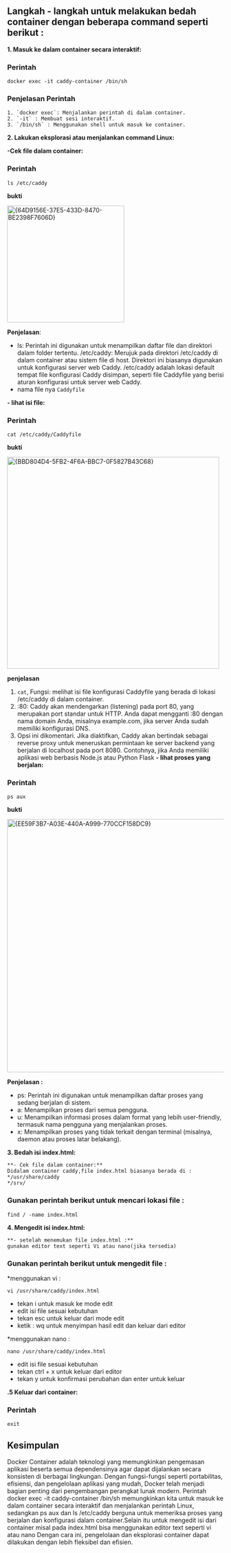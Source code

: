 ## Langkah - langkah untuk melakukan bedah container dengan beberapa command seperti berikut :

**1. Masuk ke dalam container secara interaktif:**

### Perintah 
```
docker exec -it caddy-container /bin/sh
```
### Penjelasan Perintah
    1. `docker exec`: Menjalankan perintah di dalam container.
    2. `-it` : Membuat sesi interaktif.
    3. `/bin/sh` : Menggunakan shell untuk masuk ke container.

**2. Lakukan eksplorasi atau menjalankan command Linux:**

**-Cek file dalam container:**

### Perintah
```
ls /etc/caddy

```
**bukti**

<img width="272" alt="{64D9156E-37E5-433D-8470-BE2398F7606D}" src="https://github.com/user-attachments/assets/daafeb63-9fe7-466a-9f9f-7ece1efcb79d" />

**Penjelasan**:
- ls: Perintah ini digunakan untuk menampilkan daftar file dan direktori dalam folder tertentu.
    /etc/caddy: Merujuk pada direktori /etc/caddy di dalam container atau sistem file di host. Direktori ini biasanya digunakan untuk konfigurasi server web Caddy.
    /etc/caddy adalah lokasi default tempat file konfigurasi Caddy disimpan, seperti file Caddyfile yang berisi aturan konfigurasi untuk server web Caddy.
- nama file nya `Caddyfile`

**- lihat isi file:**
### Perintah
```
cat /etc/caddy/Caddyfile
```
**bukti**

<img width="493" alt="{BBD804D4-5FB2-4F6A-BBC7-0F5827B43C68}" src="https://github.com/user-attachments/assets/e5a28243-eed0-4d0f-b6f9-71ba6a74304c" />

**penjelasan**
1. `cat`, Fungsi: melihat isi file konfigurasi Caddyfile yang berada di lokasi /etc/caddy di dalam container.
2. :80: Caddy akan mendengarkan (listening) pada port 80, yang merupakan port standar untuk HTTP. Anda dapat mengganti :80 dengan nama domain Anda, misalnya example.com, jika server Anda sudah memiliki konfigurasi DNS.
3. Opsi ini dikomentari. Jika diaktifkan, Caddy akan bertindak sebagai reverse proxy untuk meneruskan permintaan ke server backend yang berjalan di localhost pada port 8080. Contohnya, jika Anda memiliki aplikasi web berbasis Node.js atau Python Flask
 **- lihat proses yang berjalan:**

### Perintah
```
ps aux
```
**bukti**

<img width="589" alt="{EE59F3B7-A03E-440A-A999-770CCF158DC9}" src="https://github.com/user-attachments/assets/16834e09-90aa-44f8-9401-ffdf74f7be3c" />

**Penjelasan :**
- ps: Perintah ini digunakan untuk menampilkan daftar proses yang sedang berjalan di sistem.
- a: Menampilkan proses dari semua pengguna.
- u: Menampilkan informasi proses dalam format yang lebih user-friendly, termasuk nama pengguna yang menjalankan proses.
- x: Menampilkan proses yang tidak terkait dengan terminal (misalnya, daemon atau proses latar belakang).

**3. Bedah isi index.html:**

    **- Cek file dalam container:**
    Didalam container caddy,file index.html biasanya berada di : 
    */usr/share/caddy
    */srv/

### Gunakan perintah berikut untuk mencari lokasi file :
 ```
find / -name index.html

```
**4. Mengedit isi index.html:**

    **- setelah menemukan file index.html :**
    gunakan editor text seperti Vi atau nano(jika tersedia)

### Gunakan perintah berikut untuk mengedit file :
*menggunakan vi :
 ```
vi /usr/share/caddy/index.html
```
* tekan i untuk masuk ke mode edit
* edit isi file sesuai kebutuhan
* tekan esc untuk keluar dari mode edit 
* ketik : wq untuk menyimpan hasil edit dan keluar dari editor

*menggunakan nano :
 ```
nano /usr/share/caddy/index.html
```
* edit isi file sesuai kebutuhan
* tekan ctrl + x untuk keluar dari editor
* tekan y untuk konfirmasi perubahan dan enter untuk keluar

**.5 Keluar dari container:**
### Perintah
```
exit
```

## Kesimpulan
Docker Container adalah teknologi yang memungkinkan pengemasan aplikasi beserta semua dependensinya agar dapat dijalankan secara konsisten di berbagai lingkungan. Dengan fungsi-fungsi seperti portabilitas, efisiensi, dan pengelolaan aplikasi yang mudah, Docker telah menjadi bagian penting dari pengembangan perangkat lunak modern. Perintah docker exec -it caddy-container /bin/sh memungkinkan kita untuk masuk ke dalam container secara interaktif dan menjalankan perintah Linux, sedangkan ps aux dan ls /etc/caddy berguna untuk memeriksa proses yang berjalan dan konfigurasi dalam container.Selain itu untuk mengedit isi dari container misal pada index.html bisa menggunakan editor text seperti vi atau nano Dengan cara ini, pengelolaan dan eksplorasi container dapat dilakukan dengan lebih fleksibel dan efisien.

